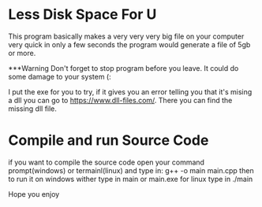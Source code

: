 # Less Disk Space For U

This program basically makes a very very very big file on your computer very quick
in only a few seconds the program would generate a file of 5gb or more.



***Warning
Don't forget to stop program before you leave. It could do some damage to your system (:

I put the exe for you to try, if it gives you an error telling you that it's mising a dll you can go to
https://www.dll-files.com/. There you can find the missing dll file.





# Compile and run Source Code

if you want to compile the source code open your command prompt(windows) or termainl(linux) and type in:
g++ -o main main.cpp
then to run it on windows wither type in main or main.exe
for linux type in ./main


Hope you enjoy
